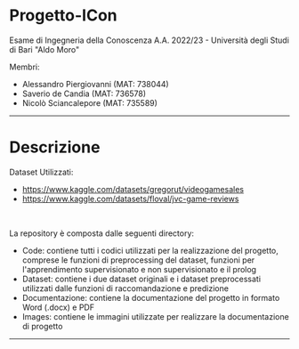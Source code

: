 # Progetto-ICon

Esame di Ingegneria della Conoscenza A.A. 2022/23 - Università degli Studi di Bari "Aldo Moro"

Membri:
- Alessandro Piergiovanni (MAT: 738044)
- Saverio de Candia (MAT: 736578)
- Nicolò Sciancalepore (MAT: 735589)

---

# Descrizione

Dataset Utilizzati: 
- https://www.kaggle.com/datasets/gregorut/videogamesales
- https://www.kaggle.com/datasets/floval/jvc-game-reviews

<br>

La repository è composta dalle seguenti directory:
- Code: contiene tutti i codici utilizzati per la realizzazione del progetto, comprese le funzioni di preprocessing del dataset, funzioni per l'apprendimento supervisionato e non supervisionato e il prolog
- Dataset: contiene i due dataset originali e i dataset preprocessati utilizzati dalle funzioni di raccomandazione e predizione
- Documentazione: contiene la documentazione del progetto in formato Word (.docx) e PDF
- Images: contiene le immagini utilizzate per realizzare la documentazione di progetto
---
